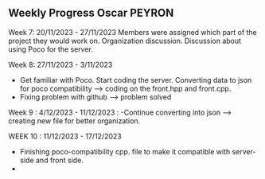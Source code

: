 Weekly Progress Oscar PEYRON 
-----------------------------

Week 7: 20/11/2023 - 27/11/2023 
Members were assigned which part of the project they would work on. 
Organization discussion. Discussion about using Poco for the server. 

Week 8: 27/11/2023 - 3/11/2023
- Get familiar with Poco. Start coding  the server. Converting data to json for poco compatibility --> coding on the front.hpp and front.cpp. 
- Fixing problem with github --> problem solved 

Week 9 : 4/12/2023 - 11/12/2023 : 
-Continue converting into json --> creating new file for better organization. 

WEEK 10 : 11/12/2023 - 17/12/2023 

- Finishing poco-compatibility cpp. file to make it compatible with server-side and front side.
- 





